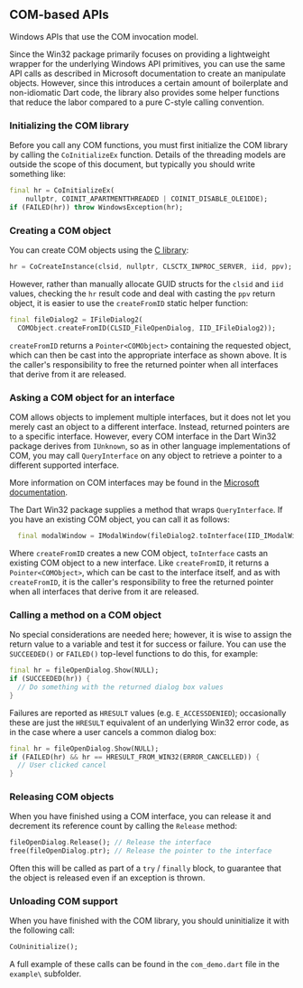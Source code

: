 ## COM-based APIs

Windows APIs that use the COM invocation model.

Since the Win32 package primarily focuses on providing a lightweight wrapper for
the underlying Windows API primitives, you can use the same API calls as
described in Microsoft documentation to create an manipulate objects. However,
since this introduces a certain amount of boilerplate and non-idiomatic Dart
code, the library also provides some helper functions that reduce the labor
compared to a pure C-style calling convention.

### Initializing the COM library

Before you call any COM functions, you must first initialize the COM library by
calling the `CoInitializeEx` function. Details of the threading models are
outside the scope of this document, but typically you should write something
like:

```dart
final hr = CoInitializeEx(
    nullptr, COINIT_APARTMENTTHREADED | COINIT_DISABLE_OLE1DDE);
if (FAILED(hr)) throw WindowsException(hr);
```

### Creating a COM object

You can create COM objects using the [C
library](https://docs.microsoft.com/en-us/windows/win32/learnwin32/creating-an-object-in-com):

```dart
hr = CoCreateInstance(clsid, nullptr, CLSCTX_INPROC_SERVER, iid, ppv);
```

However, rather than manually allocate GUID structs for the `clsid` and `iid`
values, checking the `hr` result code and deal with casting the `ppv` return
object, it is easier to use the `createFromID` static helper function:

```dart
final fileDialog2 = IFileDialog2(
  COMObject.createFromID(CLSID_FileOpenDialog, IID_IFileDialog2));
```

`createFromID` returns a `Pointer<COMObject>` containing the requested object,
which can then be cast into the appropriate interface as shown above. It is the
caller's responsibility to free the returned pointer when all interfaces that
derive from it are released.

### Asking a COM object for an interface

COM allows objects to implement multiple interfaces, but it does not let you
merely cast an object to a different interface. Instead, returned pointers are
to a specific interface. However, every COM interface in the Dart Win32 package
derives from `IUnknown`, so as in other language implementations of COM, you may
call `QueryInterface` on any object to retrieve a pointer to a different
supported interface.

More information on COM interfaces may be found in the [Microsoft
documentation](https://docs.microsoft.com/en-us/windows/win32/learnwin32/asking-an-object-for-an-interface).

The Dart Win32 package supplies a method that wraps `QueryInterface`. If you
have an existing COM object, you can call it as follows:

```dart
  final modalWindow = IModalWindow(fileDialog2.toInterface(IID_IModalWindow));
```

Where `createFromID` creates a new COM object, `toInterface` casts an existing
COM object to a new interface. Like `createFromID`, it returns a
`Pointer<COMObject>`, which can be cast to the interface itself, and as with
`createFromID`, it is the caller's responsibility to free the returned pointer
when all interfaces that derive from it are released.

### Calling a method on a COM object

No special considerations are needed here; however, it is wise to assign the
return value to a variable and test it for success or failure. You can use the
`SUCCEEDED()` or `FAILED()` top-level functions to do this, for example:

```dart
final hr = fileOpenDialog.Show(NULL);
if (SUCCEEDED(hr)) {
  // Do something with the returned dialog box values
}
```

Failures are reported as `HRESULT` values (e.g. `E_ACCESSDENIED`); occasionally
these are just the `HRESULT` equivalent of an underlying Win32 error code, as in
the case where a user cancels a common dialog box:

```dart
final hr = fileOpenDialog.Show(NULL);
if (FAILED(hr) && hr == HRESULT_FROM_WIN32(ERROR_CANCELLED)) {
  // User clicked cancel
}
```

### Releasing COM objects

When you have finished using a COM interface, you can release it and decrement
its reference count by calling the `Release` method:

```dart
fileOpenDialog.Release(); // Release the interface
free(fileOpenDialog.ptr); // Release the pointer to the interface
```

Often this will be called as part of a `try` / `finally` block, to guarantee
that the object is released even if an exception is thrown.

### Unloading COM support

When you have finished with the COM library, you should uninitialize it with the
following call:

```dart
CoUninitialize();
```

A full example of these calls can be found in the `com_demo.dart` file in the
`example\` subfolder.
